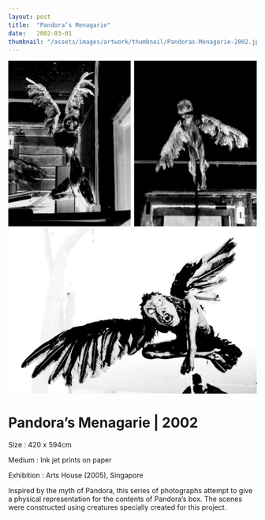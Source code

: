 ```yaml
---
layout: post
title:  "Pandora’s Menagarie"
date:   2002-03-01
thumbnail: "/assets/images/artwork/thumbnail/Pandoras-Menagarie-2002.jpg"
---
```


![My image Name](/assets/images/artwork/Pandoras-Menagarie_01.jpg)
![My image Name](/assets/images/artwork/Pandoras-Menagarie_02.jpg)

# Pandora’s Menagarie | 2002

Size
: 420 x 594cm

Medium
: Ink jet prints on paper

Exhibition
: Arts House (2005), Singapore

<!--excerpt_separator-->

Inspired by the myth of Pandora, this series of photographs attempt to give a physical representation for the contents of Pandora’s box.   The scenes were constructed using  creatures specially created for this project.